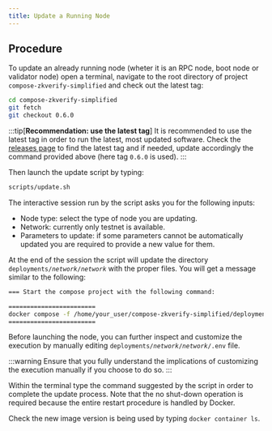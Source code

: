 ```yaml
---
title: Update a Running Node
---
```


## Procedure

To update an already running node (wheter it is an RPC node, boot node or validator node) open a terminal, navigate to the root directory of project `compose-zkverify-simplified` and check out the latest tag:

```bash
cd compose-zkverify-simplified
git fetch
git checkout 0.6.0
```

:::tip[**Recommendation: use the latest tag**]
It is recommended to use the latest tag in order to run the latest, most updated software.  Check the [releases page](https://github.com/zkVerify/compose-zkverify-simplified/releases) to find the latest tag and if needed, update accordingly the command provided above (here tag `0.6.0` is used).
:::

Then launch the update script by typing:

```bash
scripts/update.sh
```

The interactive session run by the script asks you for the following inputs:

- Node type: select the type of node you are updating.
- Network: currently only testnet is available.
- Parameters to update: if some parameters cannot be automatically updated you are required to provide a new value for them.

At the end of the session the script will update the directory `deployments/`*`network`*`/`*`network`* with the proper files. You will get a message similar to the following:

```bash
=== Start the compose project with the following command: 

========================
docker compose -f /home/your_user/compose-zkverify-simplified/deployments/rpc-node/testnet/docker-compose.yml up -d --force-recreate
========================
```

Before launching the node, you can further inspect and customize the execution by manually editing `deployments/`*`network`*`/`*`network`*`/.env` file.

:::warning
Ensure that you fully understand the implications of customizing the execution manually if you choose to do so.
:::

Within the terminal type the command suggested by the script in order to complete the update process. Note that the no shut-down operation is required because the entire restart procedure is handled by Docker.

Check the new image version is being used by typing `docker container ls`.
